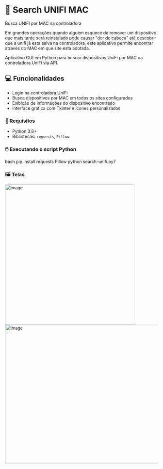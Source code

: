 # 🔎 Search UNIFI MAC
Busca UNIFI por MAC na controladora

Em grandes operações quando alguém esquece de remover um dispositivo que mais tarde será reinstalado pode causar "dor de cabeça" até descobrir que a unifi já esta salva na controladora, este aplicativo permite encontrar através do MAC em que site esta adotada.

Aplicativo GUI em Python para buscar dispositivos UniFi por MAC na controladora UniFi via API.

## 💻 Funcionalidades
- Login na controladora UniFi
- Busca dispositivos por MAC em todos os sites configurados
- Exibição de informações do dispositivo encontrado
- Interface gráfica com Tkinter e ícones personalizados

### 📝 Requisitos
- Python 3.8+  
- Bibliotecas: `requests`, `Pillow`


### 🖱️ Executando o script Python
bash
pip install requests Pillow
python search-unifi.py7


### 🖼️ Telas
<img width="426" height="463" alt="image" src="https://github.com/user-attachments/assets/b39f95cd-670c-4f1d-b359-acaa9aa9c6a0" />

<img width="779" height="459" alt="image" src="https://github.com/user-attachments/assets/d135c213-576c-4373-98c2-795f99a5c5d2" />

